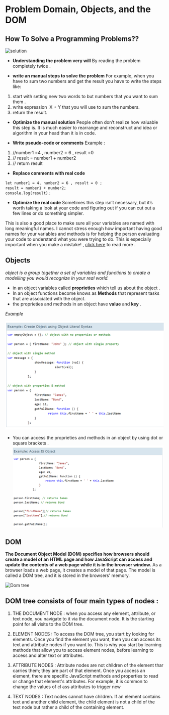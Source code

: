 # Problem Domain, Objects, and the DOM

## How To Solve a Programming Problems??

![solution](https://www.incimages.com/uploaded_files/image/1920x1080/getty_494278234_175211.jpg)


* **Understanding the problem very will**
By reading the problem completely twice .

* **write an manual steps to solve the problem**
For example, when you have to sum two numbers and get the result you have to write the steps like:
1. start with setting new two words to but numbers that you want to sum them .
2. write expression  X + Y that you will use to sum the numbers.
3. return the result.

* **Optimize the manual solution**
People often don’t realize how valuable this step is.  It is much easier to rearrange and reconstruct and idea or algorithm in your head than it is in code.

* **Write pseudo-code or comments**
Example :
1. //number1 =4 , number2 = 6 , result =0
2. // result = number1 + number2
3. // return result

* **Replace comments with real code**
```
let number1 = 4, number2 = 6 , result = 0 ;
result = number1 + number2;
console.log(result);

``` 

* **Optimize the real code**
Sometimes this step isn’t necessary, but it’s worth taking a look at your code and figuring out if you can cut out a few lines or do something simpler.

This is also a good place to make sure all your variables are named with long meaningful names.  I cannot stress enough how important having good names for your variables and methods is for helping the person evaluating your code to understand what you were trying to do.  This is especially important when you make a mistake! , [click here](https://simpleprogrammer.com/understanding-the-problem-domain-is-the-hardest-part-of-programming) to read more .


## Objects
*object is a group together a set of variables and functions to create a modelling you would recognize in your real world.*

* in an object variables called **proprieties** which tell us about the object .
* In an object functions become knows as **Methods** that represent tasks that are associated with the object.
* the proprieties and methods in an object have **value** and **key** .

*Example*

![declare an object](decobject.png)

* You can access the proprieties and methods in an object by using dot or square brackets .
![Access js](Accessjsobject.png)

## DOM
**The Document Object Model (DOM) specifies how browsers should create a model of an HTML page and how JavaScript can access and update the contents of a web page while it is in the browser window.**
As a browser loads a web page, it creates a model of that page. The model is called a DOM tree, and it is stored in the browsers' memory.

![Dom tree](https://www.icloud.com.br/wp-content/uploads/2018/11/dom-na-pagina-web.png)
## DOM tree consists of four main types of nodes :

1. THE DOCUMENT NODE : when you access any element, attribute, or text node, you navigate to it via the document node. It is the starting point for all visits to the DOM tree.

2. ELEMENT NODES : To access the DOM tree, you start by looking for elements. Once you find the element you want, then you can access its text and attribute nodes if you want to. This is why you start by learning methods that allow you to access element nodes, before learning to access and alter text or attributes.
3. ATTRIBUTE NODES :  Attribute nodes are not children of the element thar carries them; they are part of that element. Once you access an element, there are specific JavaScript methods and properties to read or change that element's attributes. For example, it is common to change the values of cl ass attributes to trigger new 

4. TEXT NODES : Text nodes cannot have children. If an element contains text and another child element, the child element is not a child of the text node but rather a child of the containing element.

